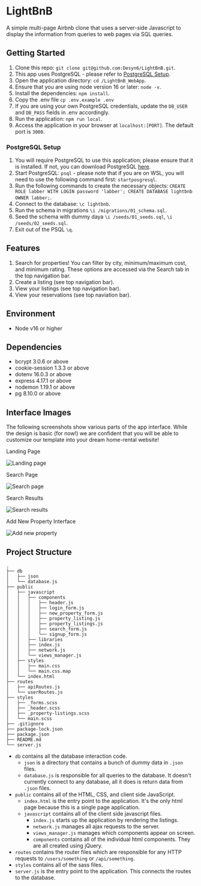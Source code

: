# LightBnB

A simple multi-page Airbnb clone that uses a server-side Javascript to display the information from queries to web pages via SQL queries.

## Getting Started
1. Clone this repo: `git clone git@github.com:Desyn6/LightBnB.git`.
2. This app uses PostgreSQL - please refer to [PostgreSQL Setup](###PostgreSQL-Setup).
3. Open the application directory: `cd /LightBnB_WebApp`.
4. Ensure that you are using node version 16 or later: `node -v`.
5. Install the dependencies: `npm install`.
6. Copy the .env file `cp .env.example .env`
7. If you are using your own PostgreSQL credentials, update the `DB_USER` and `DB_PASS` fields in .env accordingly.
8. Run the application: `npm run local`.
9. Access the application in your browser at `localhost:[PORT]`. The default port is `3000`.  

### PostgreSQL Setup
1. You will require PostgreSQL to use this application; please ensure that it is installed. If not, you can download PostgreSQL [here](https://www.postgresql.org/about/).
2. Start PostgreSQL: `psql` - please note that if you are on WSL, you will need to use the following command first: `startposgresql`.
3. Run the following commands to create the necessary objects: 
`CREATE ROLE labber WITH LOGIN password 'labber';
CREATE DATABASE lightbnb OWNER labber;`.
4. Connect to the database: `\c lightbnb`.
5. Run the schema in migrations `\i /migrations/01_schema.sql`.
6. Seed the schema with dummy daya `\i /seeds/01_seeds.sql`, `\i /seeds/02_seeds.sql`.
7. Exit out of the PSQL `\q`.

## Features

1. Search for properties! You can filter by city, minimum/maximum cost, and minimum rating. These options are accessed via the Search tab in the top navigation bar.
2. Create a listing (see top navigation bar).
3. View your listings (see top navigation bar).
4. View your reservations (see top naviation bar).

## Environment
- Node v16 or higher

## Dependencies
- bcrypt 3.0.6 or above
- cookie-session 1.3.3 or above
- dotenv 16.0.3 or above
- express 4.17.1 or above
- nodemon 1.19.1 or above
- pg 8.10.0 or above

## Interface Images
The following screenshots show various parts of the app interface. While the design is basic (for now!) we are confident that you will be able to customize our template into your dream home-rental website!

Landing Page

![Landing page](./docs/01-fig1-main-page.png)

Search Page

![Search page](./docs/02-fig2-search-page.png)

Search Results

![Search results](./docs/03-fig3-search-results.png)

Add New Property Interface

![Add new property](./docs/04-fig4-create-listing.png)

## Project Structure

```
.
├── db
│   ├── json
│   └── database.js
├── public
│   ├── javascript
│   │   ├── components 
│   │   │   ├── header.js
│   │   │   ├── login_form.js
│   │   │   ├── new_property_form.js
│   │   │   ├── property_listing.js
│   │   │   ├── property_listings.js
│   │   │   ├── search_form.js
│   │   │   └── signup_form.js
│   │   ├── libraries
│   │   ├── index.js
│   │   ├── network.js
│   │   └── views_manager.js
│   ├── styles
│   │   ├── main.css
│   │   └── main.css.map
│   └── index.html
├── routes
│   ├── apiRoutes.js
│   └── userRoutes.js
├── styles  
│   ├── _forms.scss
│   ├── _header.scss
│   ├── _property-listings.scss
│   └── main.scss
├── .gitignore
├── package-lock.json
├── package.json
├── README.md
└── server.js
```

* `db` contains all the database interaction code.
  * `json` is a directory that contains a bunch of dummy data in `.json` files.
  * `database.js` is responsible for all queries to the database. It doesn't currently connect to any database, all it does is return data from `.json` files.
* `public` contains all of the HTML, CSS, and client side JavaScript. 
  * `index.html` is the entry point to the application. It's the only html page because this is a single page application.
  * `javascript` contains all of the client side javascript files.
    * `index.js` starts up the application by rendering the listings.
    * `network.js` manages all ajax requests to the server.
    * `views_manager.js` manages which components appear on screen.
    * `components` contains all of the individual html components. They are all created using jQuery.
* `routes` contains the router files which are responsible for any HTTP requests to `/users/something` or `/api/something`. 
* `styles` contains all of the sass files. 
* `server.js` is the entry point to the application. This connects the routes to the database.
